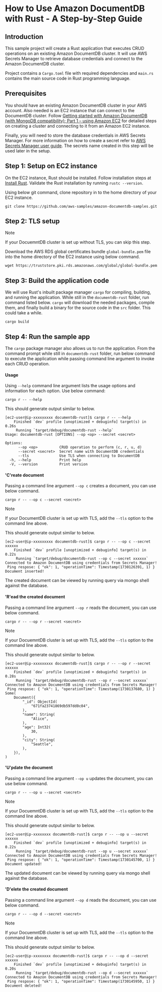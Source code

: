 # How to Use Amazon DocumentDB with Rust - A Step-by-Step Guide
## Introduction

This sample project will create a Rust application that executes CRUD operations on an existing Amazon DocumentDB cluster. It will use AWS Secrets Manager to retrieve database credentials and connect to the Amazon DocumentDB cluster.

Project contains a `Cargo.toml` file with required dependencies and `main.rs` contains the main source code in Rust programming language.

## Prerequisites

You should have an existing Amazon DocumentDB cluster in your AWS account. Also needed is an EC2 instance that can connect to the DocumentDB cluster. Follow [Getting started with <link>Amazon DocumentDB (with MongoDB compatibility); Part 1 – using Amazon EC2](https://aws.amazon.com/blogs/database/part-1-getting-started-with-amazon-documentdb-using-amazon-ec2/) for detailed steps on creating a cluster and connecting to it from an Amazon EC2 instance.



Finally, you will need to store the database credentials in AWS Secrets Manager. For more information on how to create a secret refer to [AWS Secrets Manager user guide](https://docs.aws.amazon.com/secretsmanager/latest/userguide/create_secret.html). The secrets name created in this step will be used later in the setup.

## Step 1: Setup on EC2 instance

On the EC2 instance, Rust should be installed. Follow installation steps at [Install Rust](https://www.rust-lang.org/tools/install). Validate the Rust installation by running `rustc --version`.

Using below git command, clone repository in to the home directory of your EC2 instance.
```
git clone https://github.com/aws-samples/amazon-documentdb-samples.git
```

## Step 2: TLS setup

> [!NOTE]
> If your DocuemntDB cluster is set up without TLS, you can skip this step.

Download the AWS RDS global certificates bundle `global-bundle.pem` file into the home directory of the EC2 instance using below command.
```
wget https://truststore.pki.rds.amazonaws.com/global/global-bundle.pem
```

## Step 3: Build the application code

We will use Rust's inbuilt package manager `cargo` for compiling, building, and running the application. While still in the `documentdb-rust` folder, run command listed below. `cargo` will download the needed packages, compile them, and finally build a binary for the source code in the `src` folder. This could take a while.
```
cargo build
```

## Step 4: Run the sample app

The `cargo` package manager also allows us to run the application. From the command prompt while still in `documentdb-rust` folder, run below command to execute the application while passing command line argument to invoke each CRUD operation. 

#### Usage
Using `--help` command line argument lists the usage options and information for each option. Use below command:
```
cargo r -- --help
```

This should generate output similar to below.

```
[ec2-user@ip-xxxxxxxxx documentdb-rust]$ cargo r -- --help
    Finished `dev` profile [unoptimized + debuginfo] target(s) in 0.26s
     Running `target/debug/documentdb-rust --help`
Usage: documentdb-rust [OPTIONS] --op <op> --secret <secret>

Options:
      --op <op>          CRUD operation to perform (c, r, u, d)
      --secret <secret>  Secret name with DocumentDB credentials
      --tls              Use TLS when connecting to DocumentDB
  -h, --help             Print help
  -V, --version          Print version
```

#### 'C'reate document
Passing a command line argument `--op c` creates a document, you can use below command.

```
cargo r -- --op c --secret <secret>
```
> [!NOTE]
> If your DocumentDB cluster is set up with TLS, add the `--tls` option to the command line above.


This should generate output similar to below.

```
[ec2-user@ip-xxxxxxxxx documentdb-rust]$ cargo r -- --op c --secret xxxxxx
    Finished `dev` profile [unoptimized + debuginfo] target(s) in 0.22s
     Running `target/debug/documentdb-rust --op c --secret xxxxxx`
Connected to Amazon DocumentDB using credentials from Secrets Manager!
 Ping respose: { "ok": 1, "operationTime": Timestamp(1730126391, 1) }
Document inserted!
```
The created document can be viewed by running query via mongo shell against the database.

#### 'R'ead the created document
Passing a command line argument `--op r` reads the document, you can use below command.

```
cargo r -- --op r --secret <secret>
```
> [!NOTE]
> If your DocuemntDB cluster is set up with TLS, add the `--tls` option to the command line above.

This should generate output similar to below.

```
[ec2-user@ip-xxxxxxxxx documentdb-rust]$ cargo r -- --op r --secret xxxxxx
    Finished `dev` profile [unoptimized + debuginfo] target(s) in 0.28s
     Running `target/debug/documentdb-rust --op r --secret xxxxxx`
Connected to Amazon DocumentDB using credentials from Secrets Manager!
 Ping respose: { "ok": 1, "operationTime": Timestamp(1730137680, 1) }
Some(
    Document({
        "_id": ObjectId(
            "671fa23741869db597dd0c04",
        ),
        "name": String(
            "Alice",
        ),
        "age": Int32(
            30,
        ),
        "city": String(
            "Seattle",
        ),
    }),
)
```

#### 'U'pdate the document
Passing a command line argument `--op u` updates the document, you can use below command.

```
cargo r -- --op u --secret <secret>
```
> [!NOTE]
> If your DocuemntDB cluster is set up with TLS, add the `--tls` option to the command line above.

This should generate output similar to below.

```
[ec2-user@ip-xxxxxxxx documentdb-rust]$ cargo r -- --op u --secret xxxxxx
    Finished `dev` profile [unoptimized + debuginfo] target(s) in 0.22s
     Running `target/debug/documentdb-rust --op u --secret xxxxxx`
Connected to Amazon DocumentDB using credentials from Secrets Manager!
 Ping respose: { "ok": 1, "operationTime": Timestamp(1730145700, 1) }
Document updated!
```
The updated document can be viewed by running query via mongo shell against the database.

#### 'D'elete the created document
Passing a command line argument `--op d` reads the document, you can use below command.

```
cargo r -- --op d --secret <secret>
```
> [!NOTE]
> If your DocuemntDB cluster is set up with TLS, add the `--tls` option to the command line above.

This should generate output similar to below.

```
[ec2-user@ip-xxxxxxxx documentdb-rust]$ cargo r -- --op d --secret xxxxxx
    Finished `dev` profile [unoptimized + debuginfo] target(s) in 0.20s
     Running `target/debug/documentdb-rust --op d --secret xxxxxx`
Connected to Amazon DocumentDB using credentials from Secrets Manager!
 Ping respose: { "ok": 1, "operationTime": Timestamp(1730145950, 1) }
Document deleted!
```
